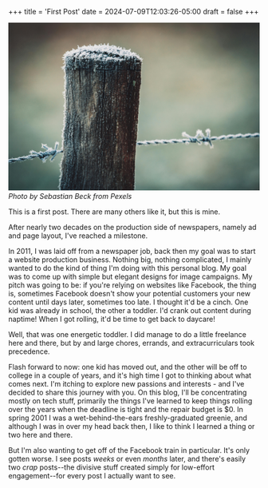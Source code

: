 +++
title = 'First Post'
date = 2024-07-09T12:03:26-05:00
draft = false
+++

![Frost post](/static/first-post.jpg)
*Photo by Sebastian Beck from Pexels*

This is a first post.  There are many others like it, but this is mine.

After nearly two decades on the production side of newspapers, namely ad and page layout, I've reached a milestone.

In 2011, I was laid off from a newspaper job, back then my goal was to start a website production business.  Nothing big, nothing complicated, I mainly wanted to do the kind of thing I'm doing with this personal blog.  My goal was to come up with simple but elegant designs for image campaigns.  My pitch was going to be: if you're relying on websites like Facebook, the thing is, sometimes Facebook doesn't show your potential customers your new content until days later, sometimes too late.  I thought it'd be a cinch.  One kid was already in school, the other a toddler.  I'd crank out content during naptime!  When I got rolling, it'd be time to get back to daycare!

Well, that was one energetic toddler.  I did manage to do a little freelance here and there, but by and large chores, errands, and extracurriculars took precedence.

Flash forward to now: one kid has moved out, and the other will be off to college in a couple of years, and it's high time I got to thinking about what comes next. I'm itching to explore new passions and interests - and I've decided to share this journey with you. On this blog, I'll be concentrating mostly on tech stuff, primarily the things I've learned to keep things rolling over the years when the deadline is tight and the repair budget is $0.  In spring 2001 I was a wet-behind-the-ears freshly-graduated greenie, and although I was in over my head back then, I like to think I learned a thing or two here and there.

But I'm also wanting to get off of the Facebook train in particular.  It's only gotten worse.  I see posts *weeks* or even *months* later, and there's easily two *crap* posts--the divisive stuff created simply for low-effort engagement--for every post I actually want to see.

